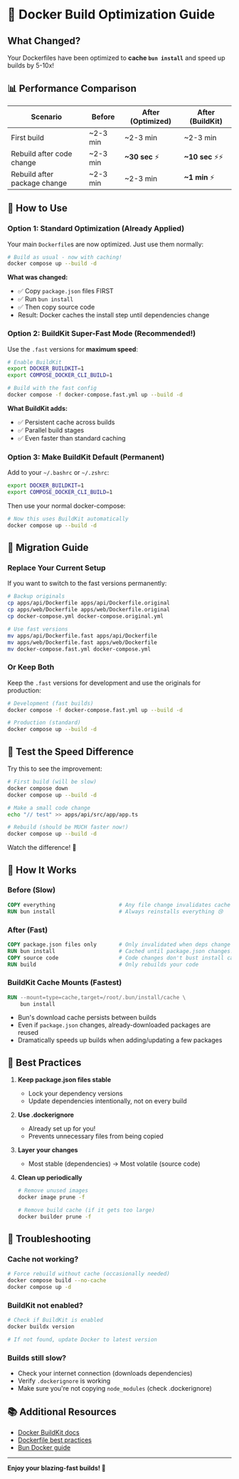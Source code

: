 # 🚀 Docker Build Optimization Guide

## What Changed?

Your Dockerfiles have been optimized to **cache `bun install`** and speed up builds by 5-10x!

## 📊 Performance Comparison

| Scenario | Before | After (Optimized) | After (BuildKit) |
|----------|--------|-------------------|------------------|
| First build | ~2-3 min | ~2-3 min | ~2-3 min |
| Rebuild after code change | ~2-3 min | **~30 sec** ⚡ | **~10 sec** ⚡⚡ |
| Rebuild after package change | ~2-3 min | ~2-3 min | **~1 min** ⚡ |

## 🎯 How to Use

### Option 1: Standard Optimization (Already Applied)

Your main `Dockerfile`s are now optimized. Just use them normally:

```bash
# Build as usual - now with caching!
docker compose up --build -d
```

**What was changed:**
- ✅ Copy `package.json` files FIRST
- ✅ Run `bun install`
- ✅ Then copy source code
- Result: Docker caches the install step until dependencies change

### Option 2: BuildKit Super-Fast Mode (Recommended!)

Use the `.fast` versions for **maximum speed**:

```bash
# Enable BuildKit
export DOCKER_BUILDKIT=1
export COMPOSE_DOCKER_CLI_BUILD=1

# Build with the fast config
docker compose -f docker-compose.fast.yml up --build -d
```

**What BuildKit adds:**
- ✅ Persistent cache across builds
- ✅ Parallel build stages
- ✅ Even faster than standard caching

### Option 3: Make BuildKit Default (Permanent)

Add to your `~/.bashrc` or `~/.zshrc`:

```bash
export DOCKER_BUILDKIT=1
export COMPOSE_DOCKER_CLI_BUILD=1
```

Then use your normal docker-compose:

```bash
# Now this uses BuildKit automatically
docker compose up --build -d
```

## 🔄 Migration Guide

### Replace Your Current Setup

If you want to switch to the fast versions permanently:

```bash
# Backup originals
cp apps/api/Dockerfile apps/api/Dockerfile.original
cp apps/web/Dockerfile apps/web/Dockerfile.original
cp docker-compose.yml docker-compose.original.yml

# Use fast versions
mv apps/api/Dockerfile.fast apps/api/Dockerfile
mv apps/web/Dockerfile.fast apps/web/Dockerfile
mv docker-compose.fast.yml docker-compose.yml
```

### Or Keep Both

Keep the `.fast` versions for development and use the originals for production:

```bash
# Development (fast builds)
docker compose -f docker-compose.fast.yml up --build -d

# Production (standard)
docker compose up --build -d
```

## 🧪 Test the Speed Difference

Try this to see the improvement:

```bash
# First build (will be slow)
docker compose down
docker compose up --build -d

# Make a small code change
echo "// test" >> apps/api/src/app/app.ts

# Rebuild (should be MUCH faster now!)
docker compose up --build -d
```

Watch the difference! 🚀

## 📝 How It Works

### Before (Slow)
```dockerfile
COPY everything                    # Any file change invalidates cache
RUN bun install                    # Always reinstalls everything 😢
```

### After (Fast)
```dockerfile
COPY package.json files only       # Only invalidated when deps change
RUN bun install                    # Cached until package.json changes! ⚡
COPY source code                   # Code changes don't bust install cache
RUN build                          # Only rebuilds your code
```

### BuildKit Cache Mounts (Fastest)
```dockerfile
RUN --mount=type=cache,target=/root/.bun/install/cache \
    bun install
```
- Bun's download cache persists between builds
- Even if `package.json` changes, already-downloaded packages are reused
- Dramatically speeds up builds when adding/updating a few packages

## 🎨 Best Practices

1. **Keep package.json files stable**
   - Lock your dependency versions
   - Update dependencies intentionally, not on every build

2. **Use .dockerignore**
   - Already set up for you!
   - Prevents unnecessary files from being copied

3. **Layer your changes**
   - Most stable (dependencies) → Most volatile (source code)

4. **Clean up periodically**
   ```bash
   # Remove unused images
   docker image prune -f
   
   # Remove build cache (if it gets too large)
   docker builder prune -f
   ```

## 🐛 Troubleshooting

### Cache not working?
```bash
# Force rebuild without cache (occasionally needed)
docker compose build --no-cache
docker compose up -d
```

### BuildKit not enabled?
```bash
# Check if BuildKit is enabled
docker buildx version

# If not found, update Docker to latest version
```

### Builds still slow?
- Check your internet connection (downloads dependencies)
- Verify `.dockerignore` is working
- Make sure you're not copying `node_modules` (check .dockerignore)

## 📚 Additional Resources

- [Docker BuildKit docs](https://docs.docker.com/build/buildkit/)
- [Dockerfile best practices](https://docs.docker.com/develop/develop-images/dockerfile_best-practices/)
- [Bun Docker guide](https://bun.sh/guides/ecosystem/docker)

---

**Enjoy your blazing-fast builds! 🚀**

